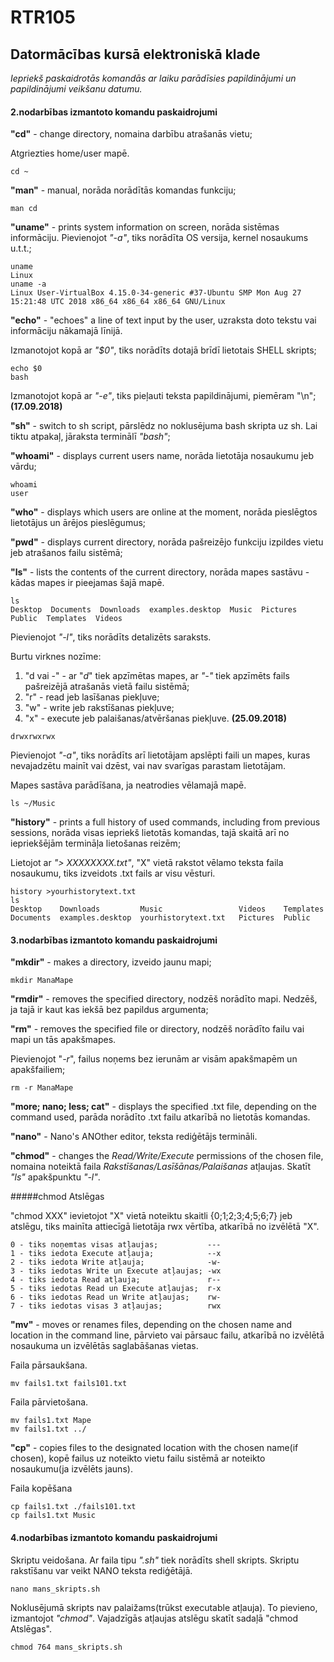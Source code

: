 # RTR105
## Datormācības kursā elektroniskā klade


_Iepriekš paskaidrotās komandās ar laiku parādīsies papildinājumi un papildinājumi veikšanu datumu._


#### 2.nodarbības izmantoto komandu paskaidrojumi
**"cd"** - change directory, nomaina darbību atrašanās vietu;


Atgriezties home/user mapē.


    cd ~


**"man"** - manual, norāda norādītās komandas funkciju;


    man cd
  
  
**"uname"** - prints system information on screen, norāda sistēmas informāciju. 
Pievienojot _"-a"_, tiks norādīta OS versija, kernel nosaukums u.t.t.;


    uname
    Linux
    uname -a
    Linux User-VirtualBox 4.15.0-34-generic #37-Ubuntu SMP Mon Aug 27 15:21:48 UTC 2018 x86_64 x86_64 x86_64 GNU/Linux



**"echo"** - "echoes" a line of text input by the user, uzraksta doto tekstu vai informāciju nākamajā līnijā. 


Izmanotojot kopā ar _"$0"_, tiks norādīts dotajā brīdī lietotais SHELL skripts;


    echo $0
    bash


Izmanotojot kopā ar _"-e"_, tiks pieļauti teksta papildinājumi, piemēram "\n";**(17.09.2018)**



**"sh"** - switch to sh script, pārslēdz no noklusējuma bash skripta uz sh. Lai tiktu atpakaļ, jāraksta terminālī _"bash"_;

**"whoami"** - displays current users name, norāda lietotāja nosaukumu jeb vārdu;


    whoami
    user


**"who"** - displays which users are online at the moment, norāda pieslēgtos lietotājus un ārējos pieslēgumus;

**"pwd"** - displays current directory, norāda pašreizējo funkciju izpildes vietu jeb atrašanos failu sistēmā;

**"ls"** - lists the contents of the current directory, norāda mapes sastāvu - kādas mapes ir pieejamas šajā mapē.


    ls
    Desktop  Documents  Downloads  examples.desktop  Music  Pictures  Public  Templates  Videos


  Pievienojot _"-l"_, tiks norādīts detalizēts saraksts. 
  
  Burtu virknes nozīme: 
  
   1. "d vai -" - ar "_d_" tiek apzīmētas mapes, ar _"-"_ tiek apzīmēts fails pašreizējā atrašanās vietā failu sistēmā;
   2. "r" - read jeb lasīšanas piekļuve;
   3. "w" - write jeb rakstīšanas piekļuve;
   4. "x" - execute jeb palaišanas/atvēršanas piekļuve.
    **(25.09.2018)**
    
    
    drwxrwxrwx
    
  
  Pievienojot _"-a"_, tiks norādīts arī lietotājam apslēpti faili un mapes, kuras nevajadzētu mainīt vai dzēst, vai nav svarīgas parastam lietotājam.
  
  
Mapes sastāva parādīšana, ja neatrodies vēlamajā mapē.
    
    ls ~/Music


**"history"** - prints a full history of used commands, including from previous sessions, norāda visas iepriekš lietotās komandas, tajā skaitā arī no iepriekšējām termināļa lietošanas reizēm;


  Lietojot ar _"> XXXXXXXX.txt"_, "X" vietā rakstot vēlamo teksta faila nosaukumu, tiks izveidots .txt fails ar visu vēsturi.


    history >yourhistorytext.txt
    ls
    Desktop    Downloads         Music                 Videos    Templates
    Documents  examples.desktop  yourhistorytext.txt   Pictures  Public


#### 3.nodarbības izmantoto komandu paskaidrojumi


**"mkdir"** - makes a directory, izveido jaunu mapi;


    mkdir ManaMape


**"rmdir"** - removes the specified directory, nodzēš norādīto mapi. Nedzēš, ja tajā ir kaut kas iekšā bez papildus argumenta;


**"rm"** -  removes the specified file or directory, nodzēš norādīto failu vai mapi un tās apakšmapes. 

  
  Pievienojot "_-r_", failus noņems bez ierunām ar visām apakšmapēm un apakšfailiem;


    rm -r ManaMape


**"more; nano; less; cat"** - displays the specified .txt file, depending on the command used, parāda norādīto .txt failu atkarībā no lietotās komandas.

  **"nano"** - Nano's ANOther editor, teksta rediģētājs termināli.
  

**"chmod"** - changes the _Read/Write/Execute_ permissions of the chosen file, nomaina noteiktā faila _Rakstīšanas/Lasīšānas/Palaišanas_ atļaujas. Skatīt _"ls"_ apakšpunktu _"-l"_.
  

#####chmod Atslēgas


   "chmod XXX" ievietojot "X" vietā noteiktu skaitli {0;1;2;3;4;5;6;7} jeb atslēgu, tiks mainīta attiecīgā lietotāja rwx vērtība, atkarībā no izvēlētā "X".
    
    0 - tiks noņemtas visas atļaujas;           ---
    1 - tiks iedota Execute atļauja;            --x
    2 - tiks iedota Write atļauja;              -w-
    3 - tiks iedotas Write un Execute atļaujas; -wx
    4 - tiks iedota Read atļauja;               r--
    5 - tiks iedotas Read un Execute atļaujas;  r-x
    6 - tiks iedotas Read un Write atļaujas;    rw-
    7 - tiks iedotas visas 3 atļaujas;          rwx
    
    
**"mv"** - moves or renames files, depending on the chosen name and location in the command line, pārvieto vai pārsauc failu, atkarībā no izvēlētā nosaukuma un izvēlētās saglabāšanas vietas.


Faila pārsaukšana.

    mv fails1.txt fails101.txt
    
    
Faila pārvietošana.

    mv fails1.txt Mape
    mv fails1.txt ../


**"cp"** - copies files to the designated location with the chosen name(if chosen), kopē failus uz noteikto vietu failu sistēmā ar noteikto nosaukumu(ja izvēlēts jauns).


Faila kopēšana

    cp fails1.txt ./fails101.txt
    cp fails1.txt Music


#### 4.nodarbības izmantoto komandu paskaidrojumi


Skriptu veidošana. Ar faila tipu _".sh"_ tiek norādīts shell skripts. Skriptu rakstīšanu var veikt NANO teksta rediģētājā.


    nano mans_skripts.sh


Noklusējumā skripts nav palaižams(trūkst executable atļauja). To pievieno, izmantojot _"chmod"_. Vajadzīgās atļaujas atslēgu skatīt sadaļā "chmod Atslēgas".


    chmod 764 mans_skripts.sh


